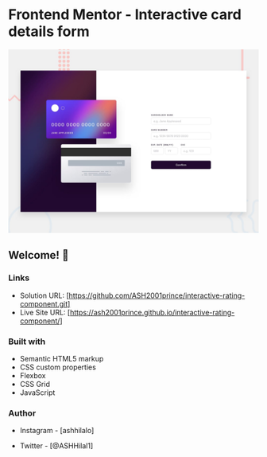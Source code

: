 # Frontend Mentor - Interactive card details form

![Design preview for the Interactive card details form coding challenge](./design/desktop-preview.jpg)

## Welcome! 👋

### Links

- Solution URL: [https://github.com/ASH2001prince/interactive-rating-component.git]
- Live Site URL: [https://ash2001prince.github.io/interactive-rating-component/]

### Built with

- Semantic HTML5 markup
- CSS custom properties
- Flexbox
- CSS Grid
- JavaScript

### Author

- Instagram - [ashhilalo]

- Twitter - [@ASHHilal1]
